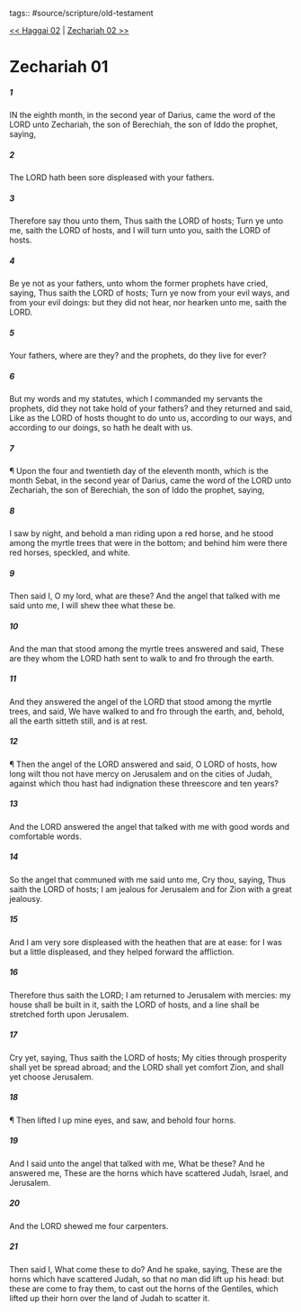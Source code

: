 tags:: #source/scripture/old-testament

[<< Haggai 02](/old-testament/37_Haggai/Haggai_02.md) | [Zechariah 02 >>](/old-testament/38_Zechariah/Zechariah_02.md)

# Zechariah 01

##### 1

IN the eighth month, in the second year of Darius, came the word of the LORD unto Zechariah, the son of Berechiah, the son of Iddo the prophet, saying,

##### 2

The LORD hath been sore displeased with your fathers.

##### 3

Therefore say thou unto them, Thus saith the LORD of hosts; Turn ye unto me, saith the LORD of hosts, and I will turn unto you, saith the LORD of hosts.

##### 4

Be ye not as your fathers, unto whom the former prophets have cried, saying, Thus saith the LORD of hosts; Turn ye now from your evil ways, and from your evil doings: but they did not hear, nor hearken unto me, saith the LORD.

##### 5

Your fathers, where are they? and the prophets, do they live for ever?

##### 6

But my words and my statutes, which I commanded my servants the prophets, did they not take hold of your fathers? and they returned and said, Like as the LORD of hosts thought to do unto us, according to our ways, and according to our doings, so hath he dealt with us.

##### 7

¶ Upon the four and twentieth day of the eleventh month, which is the month Sebat, in the second year of Darius, came the word of the LORD unto Zechariah, the son of Berechiah, the son of Iddo the prophet, saying,

##### 8

I saw by night, and behold a man riding upon a red horse, and he stood among the myrtle trees that were in the bottom; and behind him were there red horses, speckled, and white.

##### 9

Then said I, O my lord, what are these? And the angel that talked with me said unto me, I will shew thee what these be.

##### 10

And the man that stood among the myrtle trees answered and said, These are they whom the LORD hath sent to walk to and fro through the earth.

##### 11

And they answered the angel of the LORD that stood among the myrtle trees, and said, We have walked to and fro through the earth, and, behold, all the earth sitteth still, and is at rest.

##### 12

¶ Then the angel of the LORD answered and said, O LORD of hosts, how long wilt thou not have mercy on Jerusalem and on the cities of Judah, against which thou hast had indignation these threescore and ten years?

##### 13

And the LORD answered the angel that talked with me with good words and comfortable words.

##### 14

So the angel that communed with me said unto me, Cry thou, saying, Thus saith the LORD of hosts; I am jealous for Jerusalem and for Zion with a great jealousy.

##### 15

And I am very sore displeased with the heathen that are at ease: for I was but a little displeased, and they helped forward the affliction.

##### 16

Therefore thus saith the LORD; I am returned to Jerusalem with mercies: my house shall be built in it, saith the LORD of hosts, and a line shall be stretched forth upon Jerusalem.

##### 17

Cry yet, saying, Thus saith the LORD of hosts; My cities through prosperity shall yet be spread abroad; and the LORD shall yet comfort Zion, and shall yet choose Jerusalem.

##### 18

¶ Then lifted I up mine eyes, and saw, and behold four horns.

##### 19

And I said unto the angel that talked with me, What be these? And he answered me, These are the horns which have scattered Judah, Israel, and Jerusalem.

##### 20

And the LORD shewed me four carpenters.

##### 21

Then said I, What come these to do? And he spake, saying, These are the horns which have scattered Judah, so that no man did lift up his head: but these are come to fray them, to cast out the horns of the Gentiles, which lifted up their horn over the land of Judah to scatter it.
